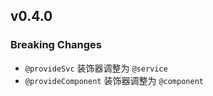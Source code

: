 
## v0.4.0

### Breaking Changes
* `@provideSvc` 装饰器调整为 `@service`
* `@provideComponent` 装饰器调整为 `@component`
